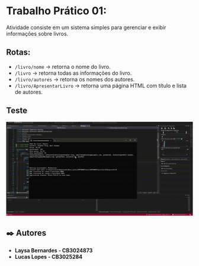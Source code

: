 # Trabalho Prático 01: 
Atividade consiste em um sistema simples para gerenciar e exibir informações sobre livros.  

## Rotas:
- `/livro/nome` → retorna o nome do livro.  
- `/livro` → retorna todas as informações do livro.  
- `/livro/autores` → retorna os nomes dos autores.  
- `/livro/ApresentarLivro` → retorna uma página HTML com título e lista de autores.

## Teste

![Teste Funcioanndo](./video.gif)

## ✒️ Autores

-  **Laysa Bernardes - CB3024873** 
-  **Lucas Lopes - CB3025284**
